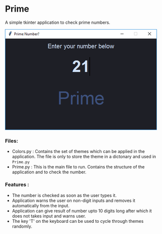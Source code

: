 # Prime
A simple tkinter application to check prime numbers.

![Screenshot](Images/img_1.png)

### Files:
- Colors.py : Contains the set of themes which can be applied in the application. The file is only to store the theme in a dictonary and used in ```Prime.py```
- Prime.py : This is the main file to run. Contains the structure of the application and to check the number.

### Features :
- The number is checked as soon as the user types it.
- Application warns the user on non-digit inputs and removes it automatically from the input.
- Application can give result of number upto 10 digits long after which it does not takes input and warns user.
- The key 'T' on the keyboard can be used to cycle through themes randomly.

